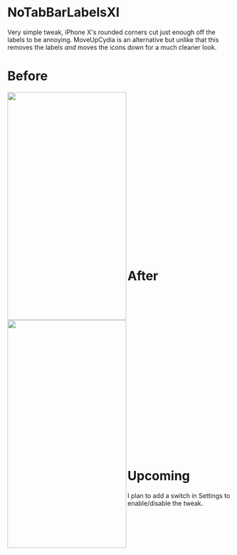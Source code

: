 # NoTabBarLabelsXI

Very simple tweak, iPhone X's rounded corners cut just enough off the labels to be annoying. MoveUpCydia is an alternative but unlike that this removes the labels *and* moves the icons down for a much cleaner look. 

# Before

<a href="url"><img src="https://github.com/MTACS/MTACS.github.io/blob/master/images/tabbar.PNG" align="left" height="512" width="267" ></a>

<br> <!-- #ifndef __LAZINESS -->
<br>
<br>
<br>
<br>
<br>
<br>
<br>
<br> 
<br>
<br>
<br>
<br>
<br>
<br>
<br>
<br>
<br>
<br>
<br>
<br> <!-- #endif __LAZINESS -->

# After

<a href="url"><img src="https://github.com/MTACS/MTACS.github.io/blob/master/images/notabbar.PNG" align="left" height="512" width="267" ></a>

<br> <!-- #ifndef __LAZINESS -->
<br>
<br>
<br>
<br>
<br>
<br>
<br>
<br> 
<br>
<br>
<br>
<br>
<br>
<br>
<br>
<br>
<br>
<br>
<br>
<br> <!-- #endif __LAZINESS -->

# Upcoming

I plan to add a switch in Settings to enable/disable the tweak.
